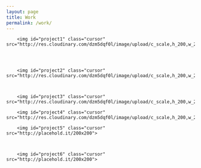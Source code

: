 ```yaml
---
layout: page
title: Work
permalink: /work/
---
```

<div class="flex-container2">
	<div class="project-text1 project-hover" id="hidden"><p class="project-link text-center " ><a href="http://eddieduro.github.io/eddieduro-portfolio-2/" alt="Eddie Duro portfolio mock up 2" id="eddie" ><i class="fa fa-search-plus" id="magnify"></i></a></p></div>
	<div class="project-text2 project-hover" id="hidden"><p class="project-link2 text-center"><a href="http://a-girl-in-pdx.herokuapp.com/" class="white-text"><i class="fa fa-search-plus" id="magnify"></i></a></p></div>
	<div class="project-text3 project-hover" id="hidden"><p class="project-link3 text-center"><a href="" class="white-text"><i class="fa fa-search-plus" id="magnify"></i></a></p></div>	
</div>

<div class="flex-container3">
	<div class="project-text4 project-hover" id="hidden"><p class="project-link4 text-center"><a href="#" class="white-text"><i class="fa fa-search-plus" id="magnify"></i></a></p></div>	
	<div class="project-text5 project-hover" id="hidden"><p class="project-link5 text-center"><a href="" class="white-text"><i class="fa fa-search-plus" id="magnify"></i></a></p></div>	
	<div class="project-text6 project-hover" id="hidden"><p class="project-link6 text-center"><a href="" class="white-text"><i class="fa fa-search-plus" id="magnify"></i></a></p></div>		
</div>

<div class="flex-container2">


		<img id="project1" class="cursor" src="http://res.cloudinary.com/dzm5dqf0l/image/upload/c_scale,h_200,w_200/v1450305827/project1_c9rng8.png">
		



		<img id="project2" class="cursor" src="http://res.cloudinary.com/dzm5dqf0l/image/upload/c_scale,h_200,w_200/v1450344837/project4_zd2ibz.png">



		<img id="project3" class="cursor" src="http://res.cloudinary.com/dzm5dqf0l/image/upload/c_scale,h_200,w_200/v1450306551/project_3_yfvny9.png">


</div>

<div class="flex-container3">

		<img id="project4" class="cursor" src="http://res.cloudinary.com/dzm5dqf0l/image/upload/c_scale,h_200,w_200/v1450306290/project2_ywwa0u.png">

		<img id="project5" class="cursor" src="http://placehold.it/200x200">



		<img id="project6" class="cursor" src="http://placehold.it/200x200">


</div>